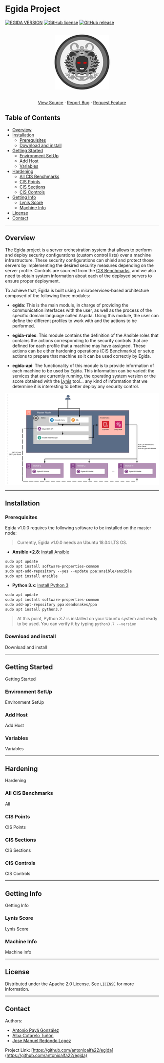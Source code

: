 # Egida Project

<!-- PROJECT SHIELDS -->
[![EGIDA VERSION](https://img.shields.io/badge/egida-v1.0.0-blue?style=for-the-badge&logo=ansible&color=ff69b4)](https://github.com/antonioalfa22/egida)
[![GitHub license](https://img.shields.io/badge/license-Apache-blue?style=for-the-badge)](https://github.com/antonioalfa22/egida/blob/master/LICENSE)
[![GitHub release](https://img.shields.io/badge/release-v.1.0.0-yellowgreen?style=for-the-badge)](https://github.com/antonioalfa22/egida/releases)

<!-- PROJECT LOGO -->

<br />
<div align="center">
  <a href="https://github.com/antonioalfa22/egida">
    <img src="img/logo.png" alt="Logo" width="180" height="180">
  </a>

  <p align="center">
    <br />
    <a href="https://github.com/antonioalfa22/egida">View Source</a>
    ·
    <a href="https://github.com/antonioalfa22/egida/issues">Report Bug</a>
    ·
    <a href="https://github.com/antonioalfa22/egida/issues">Request Feature</a>
  </p>
</div>


<!-- TABLE OF CONTENTS -->
## Table of Contents

* [Overview](#overview)
* [Installation](#installation)
  * [Prerequisites](#prerequisites)
  * [Download and install](#download-and-install)
* [Getting Started](#getting-started)
  * [Environment SetUp](#environment-setup)
  * [Add Host](#add-host)
  * [Variables](#variables)
* [Hardening](#hardening)
  * [All CIS Benchmarks](#all-cis-benchmarks)
  * [CIS Points](#cis-points)
  * [CIS Sections](#cis-sections)
  * [CIS Controls](#cis-controls)
* [Getting Info](#getting-info)
  * [Lynis Score](#lynis-score)
  * [Machine Info](#machine-info)
* [License](#license)
* [Contact](#contact)

<!-- Overview -->
---
## Overview

The Egida project is a server orchestration system that allows to perform and deploy security configurations 
(custom control lists) over a machine infrastructure. These security configurations can shield and protect those 
servers by implementing the desired security measures depending on the server profile. Controls are sourced from the 
[CIS Benchmarks](https://www.cisecurity.org/cis-benchmarks/), and we also need to obtain system information about each 
of the deployed servers to ensure proper deployment.

To achieve that, Egida is built using a microservices-based architecture composed of the following three modules:


- **egida**: This is the main module, in charge of providing the communication interfaces with the user, as well as the 
         process of the specific domain language called Aspida. Using this module, the user can define 
         the different profiles to work with and the actions to be performed.
         
- **egida-roles**: This module contains the definition of the Ansible roles that contains the actions corresponding to 
        the security controls that are defined for each profile that a machine may have assigned. These actions can be 
        either hardening operations (CIS Benchmarks) or setup actions to prepare that machine so it can be 
        used correctly by Egida.
        
- **egida-api**: The functionality of this module is to provide information of each machine to be used by Egida. 
        This information can be varied: the services that are currently running, the operating system version or the 
        score obtained with the [Lynis](https://cisofy.com/lynis/) tool… any kind of information that we determine it is 
        interesting to better deploy any security control. 


![Egida Network](img/esquema.png)

<!-- Installation -->
---
## Installation

### Prerequisites

Egida v1.0.0 requires the following software to be installed on the master node:

> Currently, Egida v1.0.0 needs an Ubuntu 18.04 LTS OS.

- **Ansible >2.8**: [Install Ansible](https://docs.ansible.com/ansible/latest/installation_guide/index.html)

```commandline
sudo apt update
sudo apt install software-properties-common
sudo apt-add-repository --yes --update ppa:ansible/ansible
sudo apt install ansible
```

- **Python 3.x**: [Install Python 3](https://www.python.org/downloads/)
```commandline
sudo apt update
sudo apt install software-properties-common
sudo add-apt-repository ppa:deadsnakes/ppa
sudo apt install python3.7
```

> At this point, Python 3.7 is installed on your Ubuntu system and ready to be used. You can verify it by typing
> `python3.7 --version`

### Download and install

Download and install

<!-- Getting Started -->
---
## Getting Started

Getting Started

### Environment SetUp

Environment SetUp

### Add Host

Add Host

### Variables

Variables


<!-- Hardening -->
---
## Hardening

Hardening

### All CIS Benchmarks
All

### CIS Points
CIS Points

### CIS Sections
CIS Sections

### CIS Controls
CIS Controls


<!-- Getting info -->
---
## Getting Info

Getting Info

### Lynis Score
Lynis Score

### Machine Info
Machine Info


<!-- LICENSE -->
---
## License

Distributed under the Apache 2.0 License. See `LICENSE` for more information.

<!-- CONTACT -->
---
## Contact

Authors:

* [Antonio Payá González](https://antoniopg.tk)
* [Alba Cotarelo Tuñón](https://antoniopg.tk)
* [Jose Manuel Redondo Lopez](http://orcid.org/0000-0002-0939-0186)

Project Link: [https://github.com/antonioalfa22/egida](https://github.com/antonioalfa22/egida)


